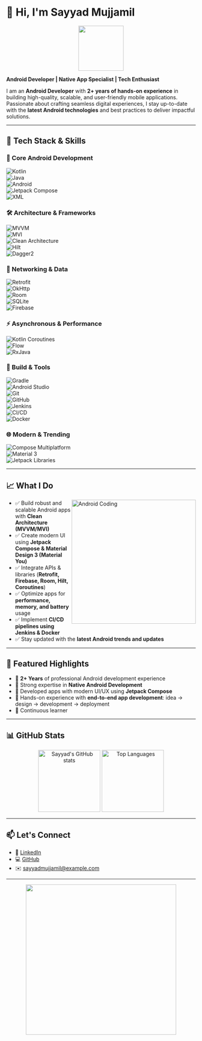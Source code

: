 # 👋 Hi, I'm Sayyad Mujjamil  

<p align="center">
  <!-- Simple Header GIF -->
  <img src="https://media.giphy.com/media/WFZvB7VIXBgiz3oDXE/giphy.gif" width="120px" height="120px" />
</p>  

**Android Developer | Native App Specialist | Tech Enthusiast**  

I am an **Android Developer** with **2+ years of hands-on experience** in building high-quality, scalable, and user-friendly mobile applications. Passionate about crafting seamless digital experiences, I stay up-to-date with the **latest Android technologies** and best practices to deliver impactful solutions.  

---

## 🔧 Tech Stack & Skills  

### 🚀 Core Android Development  
![Kotlin](https://img.shields.io/badge/Kotlin-7F52FF?style=for-the-badge)  
![Java](https://img.shields.io/badge/Java-ED8B00?style=for-the-badge)  
![Android](https://img.shields.io/badge/Android-3DDC84?style=for-the-badge)  
![Jetpack Compose](https://img.shields.io/badge/Jetpack%20Compose-4285F4?style=for-the-badge)  
![XML](https://img.shields.io/badge/XML-FF6600?style=for-the-badge)  

### 🛠 Architecture & Frameworks  
![MVVM](https://img.shields.io/badge/MVVM-02569B?style=for-the-badge)  
![MVI](https://img.shields.io/badge/MVI-009688?style=for-the-badge)  
![Clean Architecture](https://img.shields.io/badge/Clean%20Architecture-673AB7?style=for-the-badge)  
![Hilt](https://img.shields.io/badge/Hilt-D00000?style=for-the-badge)  
![Dagger2](https://img.shields.io/badge/Dagger2-FF6F00?style=for-the-badge)  

### 📡 Networking & Data  
![Retrofit](https://img.shields.io/badge/Retrofit-0091EA?style=for-the-badge)  
![OkHttp](https://img.shields.io/badge/OkHttp-607D8B?style=for-the-badge)  
![Room](https://img.shields.io/badge/Room-FFB300?style=for-the-badge)  
![SQLite](https://img.shields.io/badge/SQLite-07405E?style=for-the-badge)  
![Firebase](https://img.shields.io/badge/Firebase-FFCA28?style=for-the-badge)  

### ⚡ Asynchronous & Performance  
![Kotlin Coroutines](https://img.shields.io/badge/Coroutines-0095D5?style=for-the-badge)  
![Flow](https://img.shields.io/badge/Flow-03A9F4?style=for-the-badge)  
![RxJava](https://img.shields.io/badge/RxJava-B7178C?style=for-the-badge)  

### 🔧 Build & Tools  
![Gradle](https://img.shields.io/badge/Gradle-02303A?style=for-the-badge)  
![Android Studio](https://img.shields.io/badge/Android%20Studio-3DDC84?style=for-the-badge)  
![Git](https://img.shields.io/badge/Git-F05032?style=for-the-badge)  
![GitHub](https://img.shields.io/badge/GitHub-181717?style=for-the-badge)  
![Jenkins](https://img.shields.io/badge/Jenkins-D33833?style=for-the-badge)  
![CI/CD](https://img.shields.io/badge/CI%2FCD-4285F4?style=for-the-badge)  
![Docker](https://img.shields.io/badge/Docker-2496ED?style=for-the-badge)  

### 🌐 Modern & Trending  
![Compose Multiplatform](https://img.shields.io/badge/Compose%20Multiplatform-4285F4?style=for-the-badge)  
![Material 3](https://img.shields.io/badge/Material%20You-6200EE?style=for-the-badge)  
![Jetpack Libraries](https://img.shields.io/badge/Jetpack%20Libraries-4285F4?style=for-the-badge)  

---

## 📈 What I Do  

<img align="right" alt="Android Coding" width="330" src="https://media.giphy.com/media/Ll22OhMLAlVDb8UQWe/giphy.gif" />  

- ✅ Build robust and scalable Android apps with **Clean Architecture (MVVM/MVI)**  
- ✅ Create modern UI using **Jetpack Compose & Material Design 3 (Material You)**  
- ✅ Integrate APIs & libraries (**Retrofit, Firebase, Room, Hilt, Coroutines**)  
- ✅ Optimize apps for **performance, memory, and battery** usage  
- ✅ Implement **CI/CD pipelines using Jenkins & Docker**  
- ✅ Stay updated with the **latest Android trends and updates**  

---

## 🌟 Featured Highlights  

- 🔹 **2+ Years** of professional Android development experience  
- 🔹 Strong expertise in **Native Android Development**  
- 🔹 Developed apps with modern UI/UX using **Jetpack Compose**  
- 🔹 Hands-on experience with **end-to-end app development**: idea → design → development → deployment  
- 🔹 Continuous learner  

---

## 📊 GitHub Stats  

<p align="center">
  <img src="https://github-readme-stats.vercel.app/api?username=yourgithubusername&show_icons=true&theme=tokyonight" alt="Sayyad's GitHub stats" height="165"/>
  <img src="https://github-readme-stats.vercel.app/api/top-langs/?username=yourgithubusername&layout=compact&theme=tokyonight" alt="Top Languages" height="165"/>
</p>  

---

## 📫 Let's Connect  

- 💼 [LinkedIn](https://www.linkedin.com/)  
- 💻 [GitHub](https://github.com/)  
- ✉️ sayyadmujjamil@example.com  

---

<p align="center">
  <!-- Clean Footer Banner -->
  <img src="https://developer.android.com/images/social/android-developers.png" width="400px"/>
</p>  
